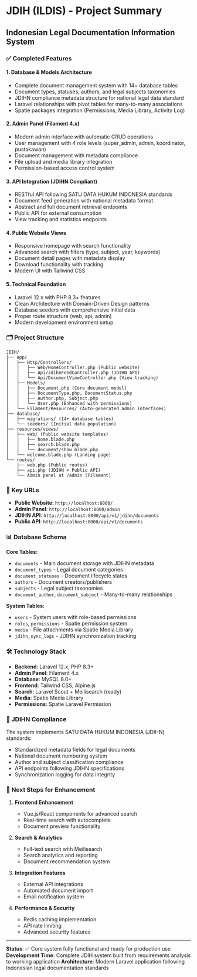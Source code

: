 # JDIH (ILDIS) - Project Summary

## Indonesian Legal Documentation Information System

### ✅ Completed Features

#### 1. **Database & Models Architecture**
- Complete document management system with 14+ database tables
- Document types, statuses, authors, and legal subjects taxonomies
- JDIHN compliance metadata structure for national legal data standard
- Laravel relationships with pivot tables for many-to-many associations
- Spatie packages integration (Permissions, Media Library, Activity Log)

#### 2. **Admin Panel (Filament 4.x)**
- Modern admin interface with automatic CRUD operations
- User management with 4 role levels (super_admin, admin, koordinator, pustakawan)
- Document management with metadata compliance
- File upload and media library integration
- Permission-based access control system

#### 3. **API Integration (JDIHN Compliant)**
- RESTful API following SATU DATA HUKUM INDONESIA standards
- Document feed generation with national metadata format
- Abstract and full document retrieval endpoints
- Public API for external consumption
- View tracking and statistics endpoints

#### 4. **Public Website Views**
- Responsive homepage with search functionality
- Advanced search with filters (type, subject, year, keywords)
- Document detail pages with metadata display
- Download functionality with tracking
- Modern UI with Tailwind CSS

#### 5. **Technical Foundation**
- Laravel 12.x with PHP 8.3+ features
- Clean Architecture with Domain-Driven Design patterns
- Database seeders with comprehensive initial data
- Proper route structure (web, api, admin)
- Modern development environment setup

### 🗂 Project Structure

```
JDIH/
├── app/
│   ├── Http/Controllers/
│   │   ├── Web/HomeController.php (Public website)
│   │   ├── Api/JdihnFeedController.php (JDIHN API)
│   │   └── Api/DocumentViewController.php (View tracking)
│   ├── Models/
│   │   ├── Document.php (Core document model)
│   │   ├── DocumentType.php, DocumentStatus.php
│   │   ├── Author.php, Subject.php
│   │   └── User.php (Enhanced with permissions)
│   └── Filament/Resources/ (Auto-generated admin interfaces)
├── database/
│   ├── migrations/ (14+ database tables)
│   └── seeders/ (Initial data population)
├── resources/views/
│   ├── web/ (Public website templates)
│   │   ├── home.blade.php
│   │   ├── search.blade.php
│   │   └── document/show.blade.php
│   └── welcome.blade.php (Landing page)
└── routes/
    ├── web.php (Public routes)
    ├── api.php (JDIHN + Public API)
    └── Admin panel at /admin (Filament)
```

### 🔗 Key URLs

- **Public Website**: `http://localhost:8000/`
- **Admin Panel**: `http://localhost:8000/admin`
- **JDIHN API**: `http://localhost:8000/api/v1/jdihn/documents`
- **Public API**: `http://localhost:8000/api/v1/documents`

### 📊 Database Schema

**Core Tables:**
- `documents` - Main document storage with JDIHN metadata
- `document_types` - Legal document categories
- `document_statuses` - Document lifecycle states
- `authors` - Document creators/publishers
- `subjects` - Legal subject taxonomies
- `document_author`, `document_subject` - Many-to-many relationships

**System Tables:**
- `users` - System users with role-based permissions
- `roles`, `permissions` - Spatie permission system
- `media` - File attachments via Spatie Media Library
- `jdihn_sync_logs` - JDIHN synchronization tracking

### 🛠 Technology Stack

- **Backend**: Laravel 12.x, PHP 8.3+
- **Admin Panel**: Filament 4.x
- **Database**: MySQL 8.0+
- **Frontend**: Tailwind CSS, Alpine.js
- **Search**: Laravel Scout + Meilisearch (ready)
- **Media**: Spatie Media Library
- **Permissions**: Spatie Laravel Permission

### 🎯 JDIHN Compliance

The system implements SATU DATA HUKUM INDONESIA (JDIHN) standards:
- Standardized metadata fields for legal documents
- National document numbering system
- Author and subject classification compliance
- API endpoints following JDIHN specifications
- Synchronization logging for data integrity

### 🚀 Next Steps for Enhancement

1. **Frontend Enhancement**
   - Vue.js/React components for advanced search
   - Real-time search with autocomplete
   - Document preview functionality

2. **Search & Analytics**
   - Full-text search with Meilisearch
   - Search analytics and reporting
   - Document recommendation system

3. **Integration Features**
   - External API integrations
   - Automated document import
   - Email notification system

4. **Performance & Security**
   - Redis caching implementation
   - API rate limiting
   - Advanced security features

---

**Status**: ✅ Core system fully functional and ready for production use
**Development Time**: Complete JDIH system built from requirements analysis to working application
**Architecture**: Modern Laravel application following Indonesian legal documentation standards